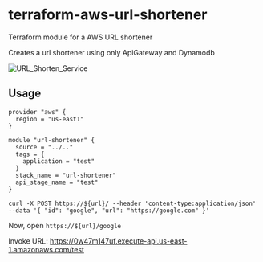 # terraform-aws-url-shortener

Terraform module for a AWS URL shortener

Creates a url shortener using only ApiGateway and Dynamodb

![URL_Shorten_Service](https://user-images.githubusercontent.com/23548321/167586434-ea174339-f457-4a73-a127-2f8bbe165538.jpeg)



## Usage
```
provider "aws" {
  region = "us-east1"
}

module "url-shortener" {
  source = "../.."
  tags = {
    application = "test"
  }
  stack_name = "url-shortener"
  api_stage_name = "test"
}
```

```
curl -X POST https://${url}/ --header 'content-type:application/json' --data '{ "id": "google", "url": "https://google.com" }'
```

Now, open `https://${url}/google`

 Invoke URL: https://0w47m147uf.execute-api.us-east-1.amazonaws.com/test
